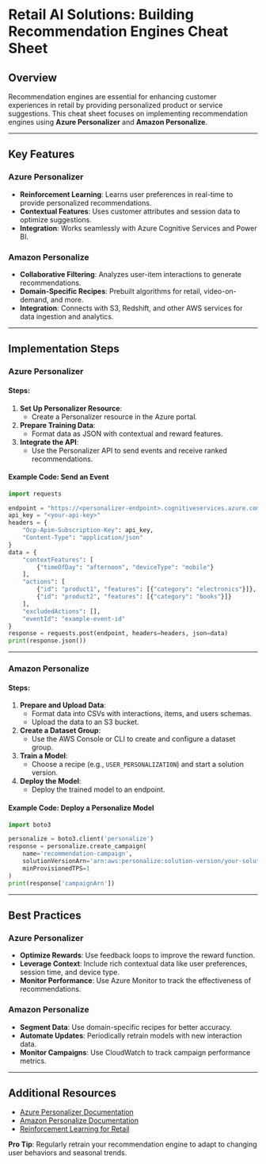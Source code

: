# Retail AI Solutions: Building Recommendation Engines Cheat Sheet

## Overview
Recommendation engines are essential for enhancing customer experiences in retail by providing personalized product or service suggestions. This cheat sheet focuses on implementing recommendation engines using **Azure Personalizer** and **Amazon Personalize**.

---

## Key Features

### Azure Personalizer
- **Reinforcement Learning**: Learns user preferences in real-time to provide personalized recommendations.
- **Contextual Features**: Uses customer attributes and session data to optimize suggestions.
- **Integration**: Works seamlessly with Azure Cognitive Services and Power BI.

### Amazon Personalize
- **Collaborative Filtering**: Analyzes user-item interactions to generate recommendations.
- **Domain-Specific Recipes**: Prebuilt algorithms for retail, video-on-demand, and more.
- **Integration**: Connects with S3, Redshift, and other AWS services for data ingestion and analytics.

---

## Implementation Steps

### Azure Personalizer

#### Steps:
1. **Set Up Personalizer Resource**:
   - Create a Personalizer resource in the Azure portal.
2. **Prepare Training Data**:
   - Format data as JSON with contextual and reward features.
3. **Integrate the API**:
   - Use the Personalizer API to send events and receive ranked recommendations.

#### Example Code: Send an Event
```python
import requests

endpoint = "https://<personalizer-endpoint>.cognitiveservices.azure.com/personalizer/v1.0/rank"
api_key = "<your-api-key>"
headers = {
    "Ocp-Apim-Subscription-Key": api_key,
    "Content-Type": "application/json"
}
data = {
    "contextFeatures": [
        {"timeOfDay": "afternoon", "deviceType": "mobile"}
    ],
    "actions": [
        {"id": "product1", "features": [{"category": "electronics"}]},
        {"id": "product2", "features": [{"category": "books"}]}
    ],
    "excludedActions": [],
    "eventId": "example-event-id"
}
response = requests.post(endpoint, headers=headers, json=data)
print(response.json())
```

---

### Amazon Personalize

#### Steps:
1. **Prepare and Upload Data**:
   - Format data into CSVs with interactions, items, and users schemas.
   - Upload the data to an S3 bucket.
2. **Create a Dataset Group**:
   - Use the AWS Console or CLI to create and configure a dataset group.
3. **Train a Model**:
   - Choose a recipe (e.g., `USER_PERSONALIZATION`) and start a solution version.
4. **Deploy the Model**:
   - Deploy the trained model to an endpoint.

#### Example Code: Deploy a Personalize Model
```python
import boto3

personalize = boto3.client('personalize')
response = personalize.create_campaign(
    name='recommendation-campaign',
    solutionVersionArn='arn:aws:personalize:solution-version/your-solution-version',
    minProvisionedTPS=1
)
print(response['campaignArn'])
```

---

## Best Practices

### Azure Personalizer
- **Optimize Rewards**: Use feedback loops to improve the reward function.
- **Leverage Context**: Include rich contextual data like user preferences, session time, and device type.
- **Monitor Performance**: Use Azure Monitor to track the effectiveness of recommendations.

### Amazon Personalize
- **Segment Data**: Use domain-specific recipes for better accuracy.
- **Automate Updates**: Periodically retrain models with new interaction data.
- **Monitor Campaigns**: Use CloudWatch to track campaign performance metrics.

---

## Additional Resources
- [Azure Personalizer Documentation](https://learn.microsoft.com/en-us/azure/cognitive-services/personalizer/)
- [Amazon Personalize Documentation](https://docs.aws.amazon.com/personalize/)
- [Reinforcement Learning for Retail](https://learn.microsoft.com/en-us/azure/machine-learning/tutorial-reinforcement-learning)

**Pro Tip**: Regularly retrain your recommendation engine to adapt to changing user behaviors and seasonal trends.
